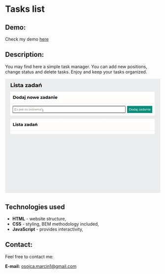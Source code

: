 # Tasks list

## Demo:
Check my demo [here](https://mikoli09.github.io/TasksList/)



## Description:
You may find here a simple task manager.
You can add new positions, change status and delete tasks.
Enjoy and keep your tasks organized.


![taskslistGIF](/images/tasksList.gif)


## Technologies used
- **HTML** - website structure,
- **CSS** - styling, BEM methodology included,
- **JavaScript** - provides interactivity,


## Contact:

Feel free to contact me: 

**E-mail:** [osojca.marcin1@gmail.com](mailto:osojca.marcin1@gmail.com)

